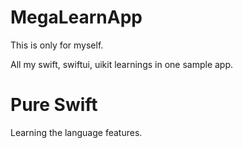 # MegaLearnApp

This is only for myself.

All my swift, swiftui, uikit learnings in one sample app.

# Pure Swift

Learning the language features.
